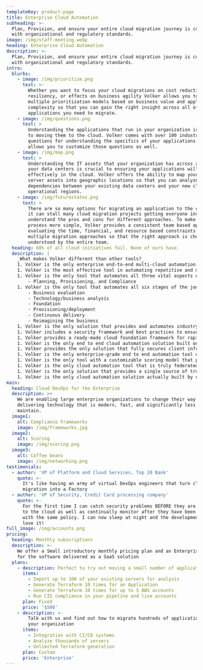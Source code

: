 ```yaml
---
templateKey: product-page
title: Enterprise Cloud Automation
subheading: >-
  Plan, Provision, and ensure your entire cloud migration journey is compliant
  with organizational and regulatory standards.
image: /img/staff-meeting.webp
heading: Enterprise Cloud Automation
description: >-
  Plan, Provision, and ensure your entire cloud migration journey is compliant
  with organizational and regulatory standards.
intro:
  blurbs:
    - image: /img/prioritize.png
      text: >-
        Whether you want to focus your cloud migrations on cost reductions, data
        resiliency, or effects on business agility Volker allows you to develop
        multiple prioritization models based on business value and application
        complexity so that you can gain the right insight across all of the
        applications you need to migrate.
    - image: /img/questions.png
      text: >
        Understanding the applications that run in your organization is critical
        to moving them to the cloud. Volker comes with over 100 industry proven
        questions for understanding the specifics of your applications and
        allows you to customize those questions as well.
    - image: /img/map.png
      text: >
        Understanding the IT assets that your organization has across all of
        your data centers is crucial to ensuring your applications will run
        effectively in the cloud. Volker offers the ability to map your existing
        server assets into geographic locations so that you can analyze latency
        dependencies between your existing data centers and your new cloud based
        operational regions.
    - image: /img/futurestates.png
      text: >
        There are so many options for migrating an application to the cloud that
        it can stall many cloud migration projects getting everyone involved to
        understand the pros and cons for different approaches. To make this
        process more simple, Volker provides a consistent team based approach to
        evaluating the time, financial, and resource based constraints across
        multiple migration approaches so that the right approach is chosen and
        understood by the entire team.
  heading: 60% of all cloud initiatives fail. None of ours have.
  description: |
    _What makes Volker different than other tools?_
    1. Volker is the only enterprise end-to-end multi-cloud automation solution  
    1. Volker is the most effective tool in automating repetitive and manual dev ops activities 
    1. Volker is the only tool that automates all three vital aspects of an enterprise migration
        - Planning, Provisioning, and Compliance
    1. Volker is the only tool that automates all six stages of the journey to cloud 
        - Business evaluation
        - Technology/business analysis
        - Foundation 
        - Provisioning/deployment
        - Continuous delivery
        - Reimagining the business
    1. Volker is the only solution that provides and automates industry standard best practices for cloud deployments 
    1. Volker includes a security framework and best practices to ensure a compliant cloud foundation
    1. Volker provides a ready-made cloud foundation framework for rapid adoption of any public cloud platform
    1. Volker is the only end to end cloud automation solution built on open standards
    1. Volker provides the only solution that fully secures client infrastructure before and after it’s provisioned
    1. Volker is the only enterprise-grade end to end automation tool deployed in F500 companies
    1. Volker is the only tool with a customizable scoring model that prioritizes application migration based on business value 
    1. Volker is the only cloud automation tool that is truly federated to allow teams to migrate at their own pace
    1. Volker is the only solution that provides a single source of truth across an entire enterprise cloud migration 
    1. Volker is the only cloud automation solution actually built by cloud architects for cloud architects.
main:
  heading: Cloud DevOps for the Enterprise
  description: >+
    We are enabling large enterprise organizations to change their way of
    delivering technology that is modern, fast, and significantly less costly to
    maintain.
  image1:
    alt: Compliance Frameworks
    image: /img/frameworks.jpg
  image2:
    alt: Scoring
    image: /img/scoring.png
  image3:
    alt: Coffee beans
    image: /img/networking.png
testimonials:
  - author: 'VP of Platform and Cloud Services, Top 20 Bank'
    quote: >-
      It's like having an army of virtual DevOps engineers that turn cloud
      migration into a Factory
  - author: 'VP of Security, Credit Card processing company'
    quote: >-
      For the first time I can catch security problems BEFORE they are deployed
      to the cloud as well as continually monitor after they have been deployed
      with the same policy. I can now sleep at night and the development teams
      love it!
full_image: /img/accounts.png
pricing:
  heading: Monthly subscriptions
  description: >-
    We offer a Small introductory monthly pricing plan and an Enterprise plan
    for the software delivered as a SaaS solution
  plans:
    - description: Perfect to try out moving a small number of applications
      items:
        - Import up to 100 of your existing servers for analysis
        - Generate Terraform 10 times for an Application
        - Generate Terraform 10 times for up to 5 AWS accounts
        - Run CIS compliance in your pipeline and live accounts
      plan: Fixed
      price: '$500'
    - description: >-
        Talk with us and find out how to migrate hundreds of applications within
        your organization
      items:
        - Integration with CI/CD systems
        - Analyze thousands of servers
        - Unlimited Terraform generation
      plan: Custom
      price: 'Enterprise'
---
```


